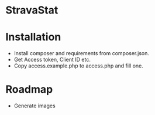 # StravaStat #

# Installation #
* Install composer and requirements from composer.json.
* Get Access token, Client ID etc.
* Copy access.example.php to access.php and fill one.

# Roadmap #
* Generate images
